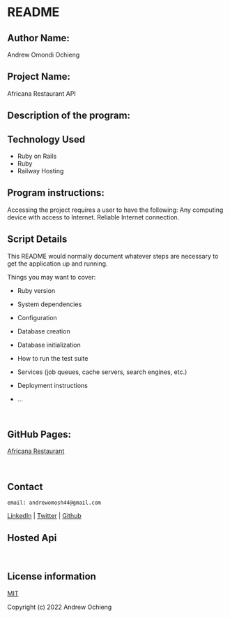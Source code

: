 # README
## Author Name:
Andrew Omondi Ochieng


## Project Name:
Africana Restaurant API


## Description of the program:




## Technology Used
* Ruby on Rails
* Ruby
* Railway Hosting


## Program instructions:
Accessing the project requires a user to have the following: Any computing device with access to Internet. Reliable Internet connection.


## Script Details

This README would normally document whatever steps are necessary to get the
application up and running.

Things you may want to cover:

* Ruby version

* System dependencies

* Configuration

* Database creation

* Database initialization

* How to run the test suite

* Services (job queues, cache servers, search engines, etc.)

* Deployment instructions

* ...

<br>


## GitHub Pages:
[Africana Restaurant](https://github.com/Andrew-Ochieng/the-wreat)

<br />

## Contact

    email: andrewomosh44@gmail.com

[LinkedIn](https://www.linkedin.com/in/andrew-ochieng-00b076180/) | 
[Twitter](https://twitter.com/dev__drew) | 
[Github](https://github.com/Andrew-Ochieng)

## Hosted Api



<br />


## License information

[MIT](LICENCE)

Copyright (c) 2022 Andrew Ochieng




